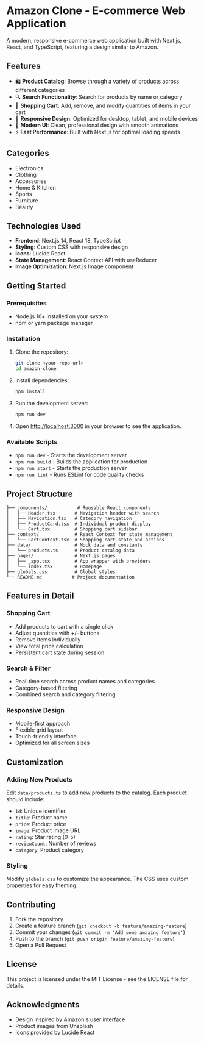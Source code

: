 # Amazon Clone - E-commerce Web Application

A modern, responsive e-commerce web application built with Next.js, React, and TypeScript, featuring a design similar to Amazon.

## Features

- 🛍️ **Product Catalog**: Browse through a variety of products across different categories
- 🔍 **Search Functionality**: Search for products by name or category
- 🛒 **Shopping Cart**: Add, remove, and modify quantities of items in your cart
- 📱 **Responsive Design**: Optimized for desktop, tablet, and mobile devices
- 🎨 **Modern UI**: Clean, professional design with smooth animations
- ⚡ **Fast Performance**: Built with Next.js for optimal loading speeds

## Categories

- Electronics
- Clothing
- Accessories
- Home & Kitchen
- Sports
- Furniture
- Beauty

## Technologies Used

- **Frontend**: Next.js 14, React 18, TypeScript
- **Styling**: Custom CSS with responsive design
- **Icons**: Lucide React
- **State Management**: React Context API with useReducer
- **Image Optimization**: Next.js Image component

## Getting Started

### Prerequisites

- Node.js 16+ installed on your system
- npm or yarn package manager

### Installation

1. Clone the repository:
   ```bash
   git clone <your-repo-url>
   cd amazon-clone
   ```

2. Install dependencies:
   ```bash
   npm install
   ```

3. Run the development server:
   ```bash
   npm run dev
   ```

4. Open [http://localhost:3000](http://localhost:3000) in your browser to see the application.

### Available Scripts

- `npm run dev` - Starts the development server
- `npm run build` - Builds the application for production
- `npm run start` - Starts the production server
- `npm run lint` - Runs ESLint for code quality checks

## Project Structure

```
├── components/           # Reusable React components
│   ├── Header.tsx       # Navigation header with search
│   ├── Navigation.tsx   # Category navigation
│   ├── ProductCard.tsx  # Individual product display
│   └── Cart.tsx         # Shopping cart sidebar
├── context/             # React Context for state management
│   └── CartContext.tsx  # Shopping cart state and actions
├── data/                # Mock data and constants
│   └── products.ts      # Product catalog data
├── pages/               # Next.js pages
│   ├── _app.tsx         # App wrapper with providers
│   └── index.tsx        # Homepage
├── globals.css          # Global styles
└── README.md           # Project documentation
```

## Features in Detail

### Shopping Cart
- Add products to cart with a single click
- Adjust quantities with +/- buttons
- Remove items individually
- View total price calculation
- Persistent cart state during session

### Search & Filter
- Real-time search across product names and categories
- Category-based filtering
- Combined search and category filtering

### Responsive Design
- Mobile-first approach
- Flexible grid layout
- Touch-friendly interface
- Optimized for all screen sizes

## Customization

### Adding New Products
Edit `data/products.ts` to add new products to the catalog. Each product should include:
- `id`: Unique identifier
- `title`: Product name
- `price`: Product price
- `image`: Product image URL
- `rating`: Star rating (0-5)
- `reviewCount`: Number of reviews
- `category`: Product category

### Styling
Modify `globals.css` to customize the appearance. The CSS uses custom properties for easy theming.

## Contributing

1. Fork the repository
2. Create a feature branch (`git checkout -b feature/amazing-feature`)
3. Commit your changes (`git commit -m 'Add some amazing feature'`)
4. Push to the branch (`git push origin feature/amazing-feature`)
5. Open a Pull Request

## License

This project is licensed under the MIT License - see the LICENSE file for details.

## Acknowledgments

- Design inspired by Amazon's user interface
- Product images from Unsplash
- Icons provided by Lucide React